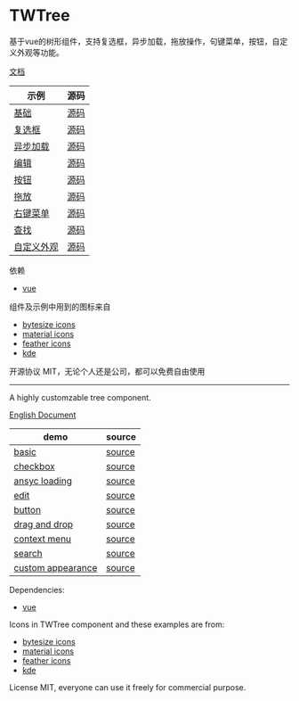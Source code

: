 # TWTree

基于vue的树形组件，支持复选框，异步加载，拖放操作，句键菜单，按钮，自定义外观等功能。

[文档](https://github.com/TinyWisp/twtree/wiki/%E4%B8%AD%E6%96%87%E6%96%87%E6%A1%A3)

 
 示例 | 源码
 --- | ---
 [基础](https://tinywisp.github.io/twtree/#/example/basic) | [源码](https://github.com/TinyWisp/twtree/blob/master/src/views/BasicExample.vue)
 [复选框](https://tinywisp.github.io/twtree/#/example/checkbox) | [源码](https://github.com/TinyWisp/twtree/blob/master/src/views/CheckboxExample.vue)
 [异步加载](https://tinywisp.github.io/twtree/#/example/async) | [源码](https://github.com/TinyWisp/twtree/blob/master/src/views/AsyncExample.vue)
 [编辑](https://tinywisp.github.io/twtree/#/example/edit) | [源码](https://github.com/TinyWisp/twtree/blob/master/src/views/EditExample.vue)
 [按钮](https://tinywisp.github.io/twtree/#/example/button) | [源码](https://github.com/TinyWisp/twtree/blob/master/src/views/ButtonExample.vue)
 [拖放](https://tinywisp.github.io/twtree/#/example/drag-and-drop) | [源码](https://github.com/TinyWisp/twtree/blob/master/src/views/DragAndDropExample.vue)
 [右键菜单](https://tinywisp.github.io/twtree/#/example/contextmenu) | [源码](https://github.com/TinyWisp/twtree/blob/master/src/views/ContextMenuExample.vue)
 [查找](https://tinywisp.github.io/twtree/#/example/search) | [源码](https://github.com/TinyWisp/twtree/blob/master/src/views/SearchExample.vue)
 [自定义外观](https://tinywisp.github.io/twtree/#/example/custom-appearance) | [源码](https://github.com/TinyWisp/twtree/blob/master/src/views/CustomAppearanceExample.vue)


 依赖
 *  [vue](https://vuejs.org/)
 
 组件及示例中用到的图标来自
 *  [bytesize icons](https://github.com/danklammer/bytesize-icons)
 *  [material icons](https://github.com/danklammer/bytesize-icons)
 *  [feather icons](https://feathericons.com/)
 *  [kde](https://kde.org/)
 
 开源协议
 MIT，无论个人还是公司，都可以免费自由使用
 
 ---
 
 A highly customzable tree component.
 
 [English Document](https://github.com/TinyWisp/twtree/wiki/English-Document)

 demo | source
 --- | ---
 [basic](https://tinywisp.github.io/twtree/#/example/basic) | [source](https://github.com/TinyWisp/twtree/blob/master/src/views/BasicExample.vue)
 [checkbox](https://tinywisp.github.io/twtree/#/example/checkbox) | [source](https://github.com/TinyWisp/twtree/blob/master/src/views/CheckboxExample.vue)
 [ansyc loading](https://tinywisp.github.io/twtree/#/example/async) | [source](https://github.com/TinyWisp/twtree/blob/master/src/views/AsyncExample.vue)
 [edit](https://tinywisp.github.io/twtree/#/example/edit) | [source](https://github.com/TinyWisp/twtree/blob/master/src/views/EditExample.vue)
 [button](https://tinywisp.github.io/twtree/#/example/button) | [source](https://github.com/TinyWisp/twtree/blob/master/src/views/ButtonExample.vue)
 [drag and drop](https://tinywisp.github.io/twtree/#/example/drag-and-drop) | [source](https://github.com/TinyWisp/twtree/blob/master/src/views/DragAndDropExample.vue)
 [context menu](https://tinywisp.github.io/twtree/#/example/contextmenu) | [source](https://github.com/TinyWisp/twtree/blob/master/src/views/ContextMenuExample.vue)
 [search](https://tinywisp.github.io/twtree/#/example/search) | [source](https://github.com/TinyWisp/twtree/blob/master/src/views/SearchExample.vue)
 [custom appearance](https://tinywisp.github.io/twtree/#/example/custom-appearance) | [source](https://github.com/TinyWisp/twtree/blob/master/src/views/CustomAppearanceExample.vue)
 
Dependencies:
*  [vue](https://vuejs.org/)

Icons in TWTree component and these examples are from:
 *  [bytesize icons](https://github.com/danklammer/bytesize-icons)
 *  [material icons](https://github.com/danklammer/bytesize-icons)
 *  [feather icons](https://feathericons.com/)
 *  [kde](https://kde.org/)
 
License
MIT, everyone can use it freely for commercial purpose.
 